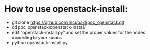 How to use openstack-install:
============================

* git clone https://github.com/Incubaid/poc_openstack.git
* cd poc_openstack/openstack-install/
* edit "openstack-install.py" and set the proper values for the nodes according to your needs.
* python openstack-install.py
